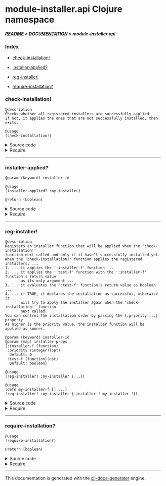 
# module-installer.api Clojure namespace

##### [README](../../../README.md) > [DOCUMENTATION](../../COVER.md) > module-installer.api

### Index

- [check-installation!](#check-installation)

- [installer-applied?](#installer-applied)

- [reg-installer!](#reg-installer)

- [require-installation?](#require-installation)

### check-installation!

```
@description
Checks whether all registered installers are successfully applied.
If not, it applies the ones that are not successfully installed, then exits.
```

```
@usage
(check-installation!)
```

<details>
<summary>Source code</summary>

```
(defn check-installation!
  []
  (if (env/require-installation?)
      (apply-installers!)
      (print-installation-state!)))
```

</details>

<details>
<summary>Require</summary>

```
(ns my-namespace (:require [module-installer.api :refer [check-installation!]]))

(module-installer.api/check-installation!)
(check-installation!)
```

</details>

---

### installer-applied?

```
@param (keyword) installer-id
```

```
@usage
(installer-applied? :my-installer)
```

```
@return (boolean)
```

<details>
<summary>Source code</summary>

```
(defn installer-applied?
  [installer-id]
  (let [applied-installers (io/read-edn-file config/INSTALLATION-LOG-FILEPATH {:warn? false})]
       (get-in applied-installers [installer-id :installed-at])))
```

</details>

<details>
<summary>Require</summary>

```
(ns my-namespace (:require [module-installer.api :refer [installer-applied?]]))

(module-installer.api/installer-applied? ...)
(installer-applied?                      ...)
```

</details>

---

### reg-installer!

```
@description
Registers an installer function that will be applied when the 'check-installation!'
function next called and only if it hasn't successfully installed yet.
When the 'check-installation!' function applies the registered installers, ...
1. ... it applies the ':installer-f' function ...
2. ... it applies the ':test-f' function with the ':installer-f' function's return value
       as its only argument ...
3. ... it evaluates the ':test-f' function's return value as boolean ...
4. ... if TRUE, it declares the installation as successful, otherwise it
       will try to apply the installer again when the 'check-installation!' function
       next called.
You can control the installation order by passing the {:priority ...} property.
As higher is the priority value, the installer function will be applied as sooner.
```

```
@param (keyword) installer-id
@param (map) installer-props
{:installer-f (function)
 :priority (integer)(opt)
  Default: 0
 :test-f (function)(opt)
  Default: boolean}
```

```
@usage
(reg-installer! :my-installer {...})
```

```
@usage
(defn my-installer-f [] ...)
(reg-installer! :my-installer {:installer-f my-installer-f})
```

<details>
<summary>Source code</summary>

```
(defn reg-installer!
  [installer-id installer-props]
  (and (v/valid? installer-id    {:test* {:f* keyword? :e* "installer-id must be a keyword!"}})
       (v/valid? installer-props {:pattern* patterns/INSTALLER-PROPS-PATTERN :prefix* "installer-props"})
       (let [installer-props (prototypes/installer-props-prototype installer-props)]
            (swap! state/INSTALLERS vector/conj-item [installer-id installer-props]))))
```

</details>

<details>
<summary>Require</summary>

```
(ns my-namespace (:require [module-installer.api :refer [reg-installer!]]))

(module-installer.api/reg-installer! ...)
(reg-installer!                      ...)
```

</details>

---

### require-installation?

```
@usage
(require-installation?)
```

```
@return (boolean)
```

<details>
<summary>Source code</summary>

```
(defn require-installation?
  []
  (letfn [(f [[installer-id _]] (installer-applied? installer-id))]
         (not-every? f @state/INSTALLERS)))
```

</details>

<details>
<summary>Require</summary>

```
(ns my-namespace (:require [module-installer.api :refer [require-installation?]]))

(module-installer.api/require-installation?)
(require-installation?)
```

</details>

---

This documentation is generated with the [clj-docs-generator](https://github.com/bithandshake/clj-docs-generator) engine.

